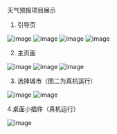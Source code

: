 天气预报项目展示
1. 引导页


![image](https://github.com/Zhuwc0957/Weather/blob/master/screenshot/20180102112703.png)
![image](https://github.com/Zhuwc0957/Weather/blob/master/screenshot/20180102112727.png)
![image](https://github.com/Zhuwc0957/Weather/blob/master/screenshot/20180102112734.png)
![image](https://github.com/Zhuwc0957/Weather/blob/master/screenshot/20180102112743.png)


2. 主页面


![image](https://github.com/Zhuwc0957/Weather/blob/master/screenshot/20180102112751.png)
![image](https://github.com/Zhuwc0957/Weather/blob/master/screenshot/20180102112759.png)
![image](https://github.com/Zhuwc0957/Weather/blob/master/screenshot/20180102112814.png)


3. 选择城市（图二为真机运行）


![image](https://github.com/Zhuwc0957/Weather/blob/master/screenshot/20180102112806.png)
![image](https://github.com/Zhuwc0957/Weather/blob/master/screenshot/Screenshot_2018-01-02-11-07-45-656_cn.edu.pku.ss.zhuwc.myweather.png)


4.桌面小插件（真机运行）


![image](https://github.com/Zhuwc0957/Weather/blob/master/screenshot/Screenshot_2018-01-02-11-09-09-373_com.miui.home.png)
